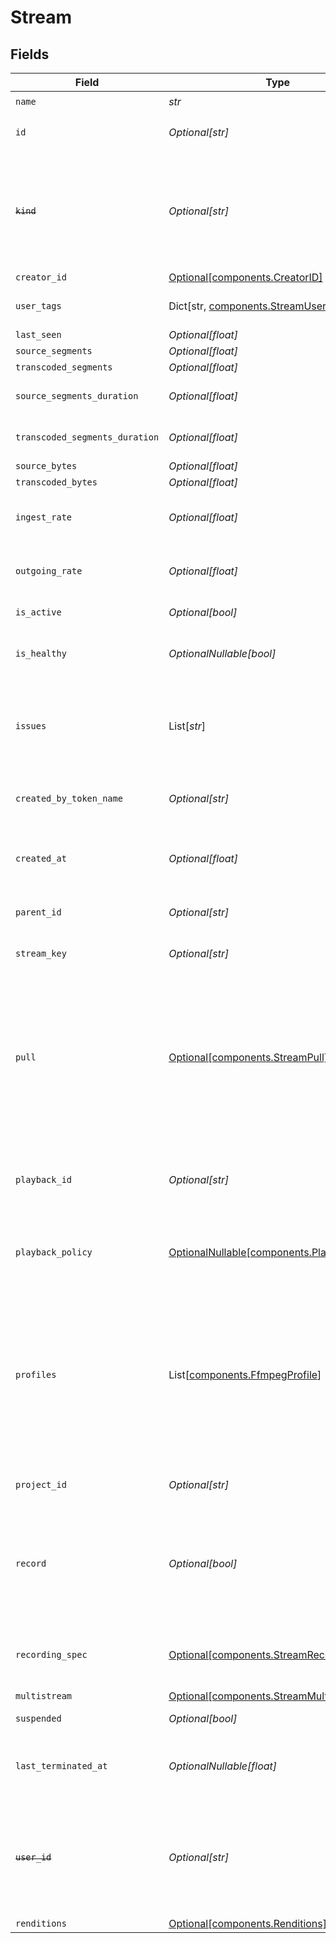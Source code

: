 # Stream


## Fields

| Field                                                                                                                                                                                               | Type                                                                                                                                                                                                | Required                                                                                                                                                                                            | Description                                                                                                                                                                                         | Example                                                                                                                                                                                             |
| --------------------------------------------------------------------------------------------------------------------------------------------------------------------------------------------------- | --------------------------------------------------------------------------------------------------------------------------------------------------------------------------------------------------- | --------------------------------------------------------------------------------------------------------------------------------------------------------------------------------------------------- | --------------------------------------------------------------------------------------------------------------------------------------------------------------------------------------------------- | --------------------------------------------------------------------------------------------------------------------------------------------------------------------------------------------------- |
| `name`                                                                                                                                                                                              | *str*                                                                                                                                                                                               | :heavy_check_mark:                                                                                                                                                                                  | N/A                                                                                                                                                                                                 | test_stream                                                                                                                                                                                         |
| `id`                                                                                                                                                                                                | *Optional[str]*                                                                                                                                                                                     | :heavy_minus_sign:                                                                                                                                                                                  | N/A                                                                                                                                                                                                 | de7818e7-610a-4057-8f6f-b785dc1e6f88                                                                                                                                                                |
| ~~`kind`~~                                                                                                                                                                                          | *Optional[str]*                                                                                                                                                                                     | :heavy_minus_sign:                                                                                                                                                                                  | : warning: ** DEPRECATED **: This will be removed in a future release, please migrate away from it as soon as possible.                                                                             | stream                                                                                                                                                                                              |
| `creator_id`                                                                                                                                                                                        | [Optional[components.CreatorID]](../../models/components/creatorid.md)                                                                                                                              | :heavy_minus_sign:                                                                                                                                                                                  | N/A                                                                                                                                                                                                 |                                                                                                                                                                                                     |
| `user_tags`                                                                                                                                                                                         | Dict[str, [components.StreamUserTags](../../models/components/streamusertags.md)]                                                                                                                   | :heavy_minus_sign:                                                                                                                                                                                  | User input tags associated with the stream                                                                                                                                                          |                                                                                                                                                                                                     |
| `last_seen`                                                                                                                                                                                         | *Optional[float]*                                                                                                                                                                                   | :heavy_minus_sign:                                                                                                                                                                                  | N/A                                                                                                                                                                                                 | 1587667174725                                                                                                                                                                                       |
| `source_segments`                                                                                                                                                                                   | *Optional[float]*                                                                                                                                                                                   | :heavy_minus_sign:                                                                                                                                                                                  | N/A                                                                                                                                                                                                 | 1                                                                                                                                                                                                   |
| `transcoded_segments`                                                                                                                                                                               | *Optional[float]*                                                                                                                                                                                   | :heavy_minus_sign:                                                                                                                                                                                  | N/A                                                                                                                                                                                                 | 2                                                                                                                                                                                                   |
| `source_segments_duration`                                                                                                                                                                          | *Optional[float]*                                                                                                                                                                                   | :heavy_minus_sign:                                                                                                                                                                                  | Duration of all the source segments, sec                                                                                                                                                            | 1                                                                                                                                                                                                   |
| `transcoded_segments_duration`                                                                                                                                                                      | *Optional[float]*                                                                                                                                                                                   | :heavy_minus_sign:                                                                                                                                                                                  | Duration of all the transcoded segments, sec                                                                                                                                                        | 2                                                                                                                                                                                                   |
| `source_bytes`                                                                                                                                                                                      | *Optional[float]*                                                                                                                                                                                   | :heavy_minus_sign:                                                                                                                                                                                  | N/A                                                                                                                                                                                                 | 1                                                                                                                                                                                                   |
| `transcoded_bytes`                                                                                                                                                                                  | *Optional[float]*                                                                                                                                                                                   | :heavy_minus_sign:                                                                                                                                                                                  | N/A                                                                                                                                                                                                 | 2                                                                                                                                                                                                   |
| `ingest_rate`                                                                                                                                                                                       | *Optional[float]*                                                                                                                                                                                   | :heavy_minus_sign:                                                                                                                                                                                  | Rate at which sourceBytes increases (bytes/second)                                                                                                                                                  | 1                                                                                                                                                                                                   |
| `outgoing_rate`                                                                                                                                                                                     | *Optional[float]*                                                                                                                                                                                   | :heavy_minus_sign:                                                                                                                                                                                  | Rate at which transcodedBytes increases (bytes/second)                                                                                                                                              | 2                                                                                                                                                                                                   |
| `is_active`                                                                                                                                                                                         | *Optional[bool]*                                                                                                                                                                                    | :heavy_minus_sign:                                                                                                                                                                                  | If currently active                                                                                                                                                                                 | true                                                                                                                                                                                                |
| `is_healthy`                                                                                                                                                                                        | *OptionalNullable[bool]*                                                                                                                                                                            | :heavy_minus_sign:                                                                                                                                                                                  | Indicates whether the stream is healthy or not.                                                                                                                                                     |                                                                                                                                                                                                     |
| `issues`                                                                                                                                                                                            | List[*str*]                                                                                                                                                                                         | :heavy_minus_sign:                                                                                                                                                                                  | A string array of human-readable errors describing issues affecting the stream, if any.                                                                                                             |                                                                                                                                                                                                     |
| `created_by_token_name`                                                                                                                                                                             | *Optional[str]*                                                                                                                                                                                     | :heavy_minus_sign:                                                                                                                                                                                  | Name of the token used to create this object                                                                                                                                                        | abc-123-xyz-456                                                                                                                                                                                     |
| `created_at`                                                                                                                                                                                        | *Optional[float]*                                                                                                                                                                                   | :heavy_minus_sign:                                                                                                                                                                                  | Timestamp (in milliseconds) at which stream object was created                                                                                                                                      | 1587667174725                                                                                                                                                                                       |
| `parent_id`                                                                                                                                                                                         | *Optional[str]*                                                                                                                                                                                     | :heavy_minus_sign:                                                                                                                                                                                  | Points to parent stream object                                                                                                                                                                      | de7818e7-610a-4057-8f6f-b785dc1e6f88                                                                                                                                                                |
| `stream_key`                                                                                                                                                                                        | *Optional[str]*                                                                                                                                                                                     | :heavy_minus_sign:                                                                                                                                                                                  | Used to form RTMP ingest URL                                                                                                                                                                        | hgebdhhigq                                                                                                                                                                                          |
| `pull`                                                                                                                                                                                              | [Optional[components.StreamPull]](../../models/components/streampull.md)                                                                                                                            | :heavy_minus_sign:                                                                                                                                                                                  | Configuration for a stream that should be actively pulled from an<br/>external source, rather than pushed to Livepeer. If specified, the<br/>stream will not have a streamKey.                      |                                                                                                                                                                                                     |
| `playback_id`                                                                                                                                                                                       | *Optional[str]*                                                                                                                                                                                     | :heavy_minus_sign:                                                                                                                                                                                  | The playback ID to use with the Playback Info endpoint to retrieve playback URLs.                                                                                                                   | eaw4nk06ts2d0mzb                                                                                                                                                                                    |
| `playback_policy`                                                                                                                                                                                   | [OptionalNullable[components.PlaybackPolicy]](../../models/components/playbackpolicy.md)                                                                                                            | :heavy_minus_sign:                                                                                                                                                                                  | Whether the playback policy for an asset or stream is public or signed                                                                                                                              |                                                                                                                                                                                                     |
| `profiles`                                                                                                                                                                                          | List[[components.FfmpegProfile](../../models/components/ffmpegprofile.md)]                                                                                                                          | :heavy_minus_sign:                                                                                                                                                                                  | Profiles to transcode the stream into. If not specified, a default<br/>set of profiles will be used with 240p, 360p, 480p and 720p<br/>resolutions. Keep in mind that the source rendition is always kept.<br/> |                                                                                                                                                                                                     |
| `project_id`                                                                                                                                                                                        | *Optional[str]*                                                                                                                                                                                     | :heavy_minus_sign:                                                                                                                                                                                  | The ID of the project                                                                                                                                                                               | aac12556-4d65-4d34-9fb6-d1f0985eb0a9                                                                                                                                                                |
| `record`                                                                                                                                                                                            | *Optional[bool]*                                                                                                                                                                                    | :heavy_minus_sign:                                                                                                                                                                                  | Should this stream be recorded? Uses default settings. For more<br/>customization, create and configure an object store.<br/>                                                                       | false                                                                                                                                                                                               |
| `recording_spec`                                                                                                                                                                                    | [Optional[components.StreamRecordingSpec]](../../models/components/streamrecordingspec.md)                                                                                                          | :heavy_minus_sign:                                                                                                                                                                                  | Configuration for recording the stream. This can only be set if<br/>`record` is true.<br/>                                                                                                          |                                                                                                                                                                                                     |
| `multistream`                                                                                                                                                                                       | [Optional[components.StreamMultistream]](../../models/components/streammultistream.md)                                                                                                              | :heavy_minus_sign:                                                                                                                                                                                  | N/A                                                                                                                                                                                                 |                                                                                                                                                                                                     |
| `suspended`                                                                                                                                                                                         | *Optional[bool]*                                                                                                                                                                                    | :heavy_minus_sign:                                                                                                                                                                                  | If currently suspended                                                                                                                                                                              |                                                                                                                                                                                                     |
| `last_terminated_at`                                                                                                                                                                                | *OptionalNullable[float]*                                                                                                                                                                           | :heavy_minus_sign:                                                                                                                                                                                  | Timestamp (in milliseconds) when the stream was last terminated                                                                                                                                     | 1713281212993                                                                                                                                                                                       |
| ~~`user_id`~~                                                                                                                                                                                       | *Optional[str]*                                                                                                                                                                                     | :heavy_minus_sign:                                                                                                                                                                                  | : warning: ** DEPRECATED **: This will be removed in a future release, please migrate away from it as soon as possible.                                                                             | we7818e7-610a-4057-8f6f-b785dc1e6f88                                                                                                                                                                |
| `renditions`                                                                                                                                                                                        | [Optional[components.Renditions]](../../models/components/renditions.md)                                                                                                                            | :heavy_minus_sign:                                                                                                                                                                                  | N/A                                                                                                                                                                                                 |                                                                                                                                                                                                     |